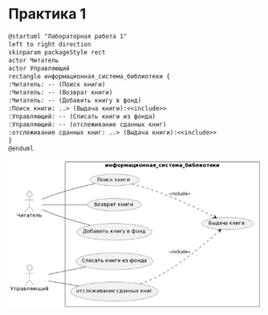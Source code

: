 # Практика 1
```
@startuml "Лабораторная работа 1"
left to right direction 
skinparam packageStyle rect
actor Читатель
actor Управляющий
rectangle информационная_система_библиотеки {
:Читатель: -- (Поиск книги)
:Читатель: -- (Возврат книги)
:Читатель: -- (Добавить книгу в фонд)
:Поиск книги: ..> (Выдача книги):<<include>>
:Управляющий: -- (Списать книги из фонда)
:Управляющий: -- (отслеживание сданных книг)
:отслеживание сданных книг: ..> (Выдача книги):<<include>>
}
@enduml
```
![1](https://github.com/Evrey-or-Zizika/TMP/blob/main/lab1.png)
